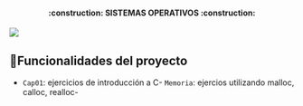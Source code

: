 <h4 align="center">
:construction: SISTEMAS OPERATIVOS :construction:
</h4>
   <p align="left">
   <img src="https://img.shields.io/badge/STATUS-EN%20DESAROLLO-green">
   </p>

## :hammer:Funcionalidades del proyecto

- `Cap01`: ejercicios de introducción a C- `Memoria`: ejercios utilizando malloc, calloc, realloc- 
